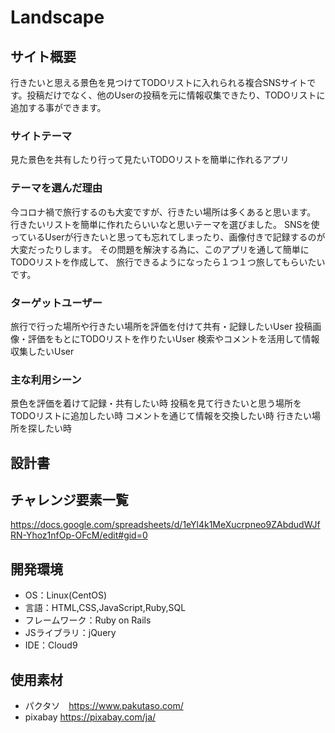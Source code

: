 
# Landscape

## サイト概要
行きたいと思える景色を見つけてTODOリストに入れられる複合SNSサイトです。投稿だけでなく、他のUserの投稿を元に情報収集できたり、TODOリストに追加する事ができます。


### サイトテーマ
見た景色を共有したり行って見たいTODOリストを簡単に作れるアプリ


### テーマを選んだ理由

今コロナ禍で旅行するのも大変ですが、行きたい場所は多くあると思います。
行きたいリストを簡単に作れたらいいなと思いテーマを選びました。
SNSを使っているUserが行きたいと思っても忘れてしまったり、画像付きで記録するのが大変だったりします。
その問題を解決する為に、このアプリを通して簡単にTODOリストを作成して、
旅行できるようになったら１つ１つ旅してもらいたいです。


### ターゲットユーザー
旅行で行った場所や行きたい場所を評価を付けて共有・記録したいUser
投稿画像・評価をもとにTODOリストを作りたいUser
検索やコメントを活用して情報収集したいUser


### 主な利用シーン

景色を評価を着けて記録・共有したい時
投稿を見て行きたいと思う場所をTODOリストに追加したい時
コメントを通じて情報を交換したい時
行きたい場所を探したい時


## 設計書


## チャレンジ要素一覧
https://docs.google.com/spreadsheets/d/1eYl4k1MeXucrpneo9ZAbdudWJfRN-Yhoz1nfOp-OFcM/edit#gid=0

## 開発環境
- OS：Linux(CentOS)
- 言語：HTML,CSS,JavaScript,Ruby,SQL
- フレームワーク：Ruby on Rails
- JSライブラリ：jQuery
- IDE：Cloud9

## 使用素材
- パクタソ　https://www.pakutaso.com/
- pixabay https://pixabay.com/ja/

